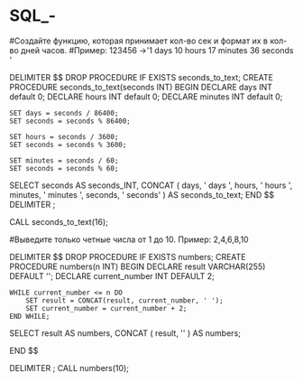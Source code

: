 # SQL_-
#Создайте функцию, которая принимает кол-во сек и формат их в кол-во дней часов.
#Пример: 123456 ->'1 days 10 hours 17 minutes 36 seconds '

DELIMITER $$
DROP PROCEDURE IF EXISTS seconds_to_text;
CREATE PROCEDURE seconds_to_text(seconds INT)
BEGIN
    DECLARE days INT default 0;
    DECLARE hours INT default 0;
    DECLARE minutes INT default 0;

    SET days = seconds / 86400;
    SET seconds = seconds % 86400;
  
    SET hours = seconds / 3600;
    SET seconds = seconds % 3600;

    SET minutes = seconds / 60;
    SET seconds = seconds % 60;

SELECT seconds AS seconds_INT, CONCAT 
(
  days, ' days ',
  hours, ' hours ',
  minutes, ' minutes ',
  seconds, ' seconds'
) AS seconds_to_text;
END $$
DELIMITER ;

CALL seconds_to_text(16);

#Выведите только четные числа от 1 до 10. Пример: 2,4,6,8,10

DELIMITER $$
DROP PROCEDURE IF EXISTS numbers;
CREATE PROCEDURE numbers(n INT)
BEGIN
    DECLARE result VARCHAR(255) DEFAULT '';
    DECLARE current_number INT DEFAULT 2;

    WHILE current_number <= n DO
        SET result = CONCAT(result, current_number, ' ');
        SET current_number = current_number + 2;
    END WHILE;
SELECT result AS numbers, CONCAT 
(
  result, ''
) AS numbers;    

END $$

DELIMITER ;
CALL numbers(10);
